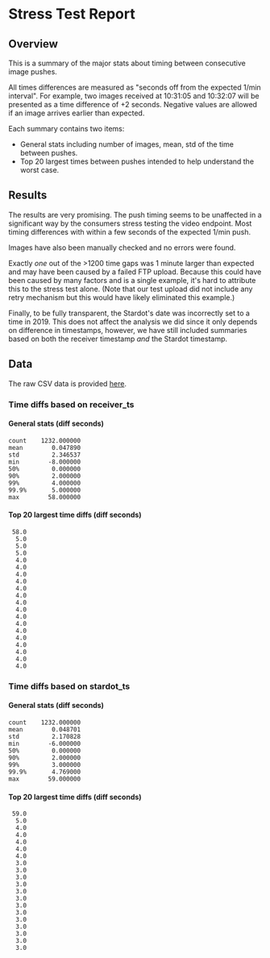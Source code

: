 # Stress Test Report

## Overview

This is a summary of the major stats about timing between consecutive image pushes.

All times differences are measured as "seconds off from the expected 1/min
interval". For example, two images received at 10:31:05 and 10:32:07 will
be presented as a time difference of +2 seconds. Negative values are allowed
if an image arrives earlier than expected.

Each summary contains two items:

* General stats including number of images, mean, std of the time between pushes.
* Top 20 largest times between pushes intended to help understand the worst case.

## Results

The results are very promising. The push timing seems to be unaffected in a
significant way by the consumers stress testing the video endpoint. Most timing
differences with within a few seconds of the expected 1/min push.

Images have also been manually checked and no errors were found.

Exactly _one_ out of the >1200 time gaps was 1 minute larger than expected and may have
been caused by a failed FTP upload. Because this could have been caused by many
factors and is a single example, it's hard to attribute this to the stress test
alone. (Note that our test upload did not include any retry mechanism but this
would have likely eliminated this example.)

Finally, to be fully transparent, the Stardot's date was incorrectly set to a time
in 2019. This does not affect the analysis we did since it only depends on difference
in timestamps, however, we have still included summaries based on both the receiver
timestamp _and_ the Stardot timestamp.

## Data

The raw CSV data is provided [here](data.csv).


### Time diffs based on receiver_ts

#### General stats (diff seconds)
```
count    1232.000000
mean        0.047890
std         2.346537
min        -8.000000
50%         0.000000
90%         2.000000
99%         4.000000
99.9%       5.000000
max        58.000000
```

#### Top 20 largest time diffs (diff seconds)

```
 58.0
  5.0
  5.0
  5.0
  4.0
  4.0
  4.0
  4.0
  4.0
  4.0
  4.0
  4.0
  4.0
  4.0
  4.0
  4.0
  4.0
  4.0
  4.0
  4.0
```

### Time diffs based on stardot_ts

#### General stats (diff seconds)
```
count    1232.000000
mean        0.048701
std         2.170828
min        -6.000000
50%         0.000000
90%         2.000000
99%         3.000000
99.9%       4.769000
max        59.000000
```

#### Top 20 largest time diffs (diff seconds)

```
 59.0
  5.0
  4.0
  4.0
  4.0
  4.0
  4.0
  3.0
  3.0
  3.0
  3.0
  3.0
  3.0
  3.0
  3.0
  3.0
  3.0
  3.0
  3.0
  3.0
```

